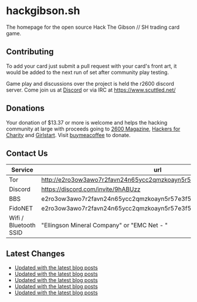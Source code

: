 # hackgibson.sh
The homepage for the open source Hack The Gibson // SH trading card game.


## Contributing

To add your card just submit a pull request with your card's front art, it would be added to the next run of set after community play testing.

Game play and discussions over the project is held the r2600 discord server. Come join us at [Discord](https://discord.com/invite/9hABUzz) or via IRC at https://www.scuttled.net/


## Donations

Your donation of $13.37 or more is welcome and helps the hacking community at large with proceeds going to [2600 Magazine](https://2600.com/), [Hackers for Charity](https://hackersforcharity.org) and [Girlstart](https://girlstart.org).  Visit [buymeacoffee](https://www.buymeacoffee.com/hackgibson.sh) to donate.


## Contact Us

Service | url
-|-
Tor | http://e2ro3ow3awo7r2favn24n65ycc2qmzkoayn5r57e3f56nvjwdcgg32ad.onion
Discord | https://discord.com/invite/9hABUzz
BBS | e2ro3ow3awo7r2favn24n65ycc2qmzkoayn5r57e3f56nvjwdcgg32ad.onion:23
FidoNET | e2ro3ow3awo7r2favn24n65ycc2qmzkoayn5r57e3f56nvjwdcgg32ad.onion:24554
Wifi / Bluetooth SSID | "Ellingson Mineral Company" or "EMC Net - <fidonet address>"

## Latest Changes
<!-- BLOG-POST-LIST:START -->
- [Updated with the latest blog posts](https://github.com/DFW2600/hackgibson.sh/commit/b449d2f0d20ea5d3414ce4c6eb06bfde717a5537)
- [Updated with the latest blog posts](https://github.com/DFW2600/hackgibson.sh/commit/69f3fb6a20d1a1f1b3aafab3672ddca5075e6d4a)
- [Updated with the latest blog posts](https://github.com/DFW2600/hackgibson.sh/commit/da1d2cdeb1d7e097886005d60069d13e762fd4de)
- [Updated with the latest blog posts](https://github.com/DFW2600/hackgibson.sh/commit/d78ebae77dd5604bdff63d3d4333c036d7d058bd)
- [Updated with the latest blog posts](https://github.com/DFW2600/hackgibson.sh/commit/d842932595d7b6a63f54d9a84d6f2e2a9dd56245)
<!-- BLOG-POST-LIST:END -->
